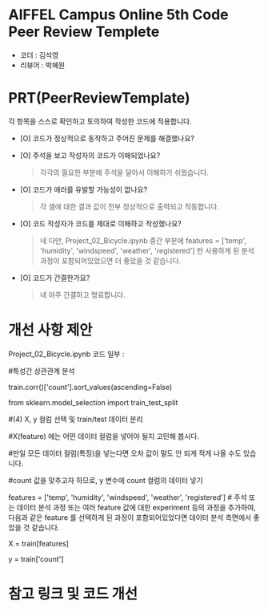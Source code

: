  # AIFFEL Campus Online 5th Code Peer Review Templete
- 코더 : 김석영
- 리뷰어 : 박혜원


# PRT(PeerReviewTemplate) 
각 항목을 스스로 확인하고 토의하여 작성한 코드에 적용합니다.

- [O] 코드가 정상적으로 동작하고 주어진 문제를 해결했나요?
  
- [O] 주석을 보고 작성자의 코드가 이해되었나요?
  > 각각의 필요한 부분에 주석을 달아서 이해하기 쉬웠습니다. 
- [O] 코드가 에러를 유발할 가능성이 없나요?
  > 각 셀에 대한 결과 값이 전부 정상적으로 출력되고 작동합니다.
- [O] 코드 작성자가 코드를 제대로 이해하고 작성했나요?
  > 네 다만, Project_02_Bicycle.ipynb 중간 부분에 features = ['temp', 'humidity', 'windspeed', 'weather', 'registered'] 만 사용하게 된 분석 과정이 포함되어있었으면 더 좋았을 것 같습니다.

- [O] 코드가 간결한가요? 
  > 네 아주 간결하고 명료합니다. 

# 개선 사항 제안 
Project_02_Bicycle.ipynb 코드 일부 :

#특성간 상관관계 분석

train.corr()['count'].sort_values(ascending=False)

from sklearn.model_selection import train_test_split

#(4) X, y 컬럼 선택 및 train/test 데이터 분리

#X(feature) 에는 어떤 데이터 컬럼을 넣어야 될지 고민해 봅시다.

#만일 모든 데이터 컬럼(특징)을 넣는다면 오차 값이 말도 안 되게 적게 나올 수도 있습니다.   

#count 값을 맞추고자 하므로, y 변수에 count 컬럼의 데이터 넣기

features = ['temp', 'humidity', 'windspeed', 'weather', 'registered']        # 주석 또는 데이터 분석 과정 또는 여러 feature 값에 대한 experiment 등의 과정을 추가하여, 다음과 같은 feature 를 선택하게 된 과정이 포함되어있었다면 데이터 분석 측면에서 좋았을 것 같습니다.

X = train[features]

y = train['count']

# 참고 링크 및 코드 개선
